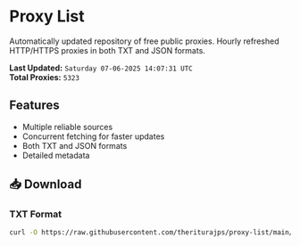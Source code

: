 # Proxy List

Automatically updated repository of free public proxies. Hourly refreshed HTTP/HTTPS proxies in both TXT and JSON formats.

**Last Updated:** `Saturday 07-06-2025 14:07:31 UTC`  
**Total Proxies:** `5323`

## Features
- Multiple reliable sources
- Concurrent fetching for faster updates
- Both TXT and JSON formats
- Detailed metadata

## 📥 Download

### TXT Format
```bash
curl -O https://raw.githubusercontent.com/theriturajps/proxy-list/main/proxies.txt